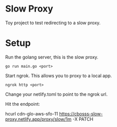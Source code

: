 # Slow Proxy

Toy project to test redirecting to a slow proxy. 

# Setup 

Run the golang server, this is the slow proxy. 

```shell 
go run main.go <port>
```

Start ngrok. This allows you to proxy to a local app. 

```shell
ngrok http <port>
```

Change your netlify.toml to point to the ngrok url.

Hit the endpoint:

hcurl cdn-glo-aws-sfo-11 https://cbosss-slow-proxy.netlify.app/proxy/slow/1m -X PATCH